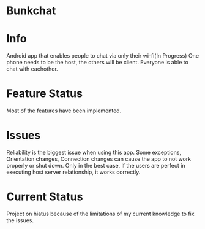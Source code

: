 # Bunkchat

# Info
Android app that enables people to chat via only their wi-fi(In Progress)
One phone needs to be the host, the others will be client.
Everyone is able to chat with eachother.

# Feature Status
Most of the features have been implemented.

# Issues
Reliability is the biggest issue when using this app.
Some exceptions, Orientation changes, Connection changes can cause the app to not work properly or shut down.
Only in the best case, if the users are perfect in executing host server relationship, it works correctly.

# Current Status
Project on hiatus because of the limitations of my current knowledge to fix the issues.

